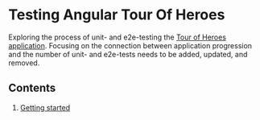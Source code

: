 # Testing Angular Tour Of Heroes
Exploring the process of unit- and e2e-testing the [Tour of Heroes application](https://angular.io/tutorial). 
Focusing on the connection between application progression and the number of unit- and 
e2e-tests needs to be added, updated, and removed.
    
## Contents

1. [Getting started](https://github.com/xgirma/Testing-Angular-Tour-Of-Heroes/blob/master/docs/getting.started.md)
